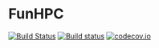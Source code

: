 # FunHPC

[![Build Status](https://travis-ci.org/eschnett/FunHPC.jl.svg?branch=master)](https://travis-ci.org/eschnett/FunHPC.jl)
[![Build status](https://ci.appveyor.com/api/projects/status/a7b4rk6596viydqh/branch/master?svg=true)](https://ci.appveyor.com/project/eschnett/funhpc-jl/branch/master)
[![codecov.io](https://codecov.io/github/eschnett/FunHPC.jl/coverage.svg?branch=master)](https://codecov.io/github/eschnett/FunHPC.jl?branch=master)
